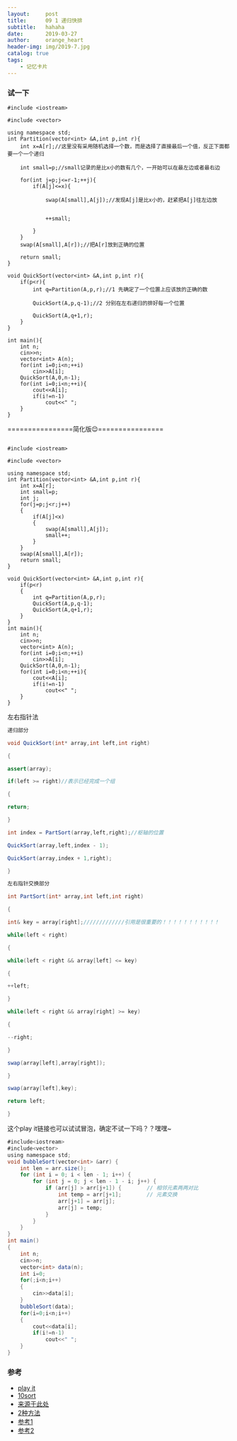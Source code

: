 ```yaml
---
layout:     post
title:      09 1 递归快排
subtitle:   hahaha
date:       2019-03-27
author:     orange_heart
header-img: img/2019-7.jpg
catalog: true
tags:
    - 记忆卡片
---
```


### 试一下

```objc
#include <iostream>  

#include <vector>  

using namespace std;
int Partition(vector<int> &A,int p,int r){
    int x=A[r];//这里没有采用随机选择一个数，而是选择了直接最后一个值，反正下面都要一个一个递归
    
    int small=p;//small记录的是比x小的数有几个，一开始可以在最左边或者最右边
    
    for(int j=p;j<=r-1;++j){
        if(A[j]<=x){
            
            swap(A[small],A[j]);//发现A[j]是比x小的，赶紧把A[j]往左边放  
            
            
            ++small;
            
        }
    }
    swap(A[small],A[r]);//把A[r]放到正确的位置
    
    return small;
}
 
void QuickSort(vector<int> &A,int p,int r){
    if(p<r){
        int q=Partition(A,p,r);//1 先确定了一个位置上应该放的正确的数
        
        QuickSort(A,p,q-1);//2 分别在左右递归的排好每一个位置
        
        QuickSort(A,q+1,r);
    }
}
 
int main(){
    int n;
    cin>>n;
    vector<int> A(n);
    for(int i=0;i<n;++i)
        cin>>A[i];
    QuickSort(A,0,n-1);
    for(int i=0;i<n;++i){
        cout<<A[i];
        if(i!=n-1)
            cout<<" ";
    }
}

```

================简化版😌================

```objc

#include <iostream>  

#include <vector>  

using namespace std;
int Partition(vector<int> &A,int p,int r){
    int x=A[r];
    int small=p;
    int j;
    for(j=p;j<r;j++)
    {
        if(A[j]<x)
        {
            swap(A[small],A[j]);
            small++;
        }
    }
    swap(A[small],A[r]);
    return small;
}
 
void QuickSort(vector<int> &A,int p,int r){
    if(p<r)
    {
        int q=Partition(A,p,r);
        QuickSort(A,p,q-1);
        QuickSort(A,q+1,r);
    }
}
int main(){
    int n;
    cin>>n;
    vector<int> A(n);
    for(int i=0;i<n;++i)
        cin>>A[i];
    QuickSort(A,0,n-1);
    for(int i=0;i<n;++i){
        cout<<A[i];
        if(i!=n-1)
            cout<<" ";
    }
}

```
左右指针法
```java
递归部分

void QuickSort(int* array,int left,int right)

{

assert(array);

if(left >= right)//表示已经完成一个组

{

return;

}

int index = PartSort(array,left,right);//枢轴的位置

QuickSort(array,left,index - 1);

QuickSort(array,index + 1,right);

}

左右指针交换部分

int PartSort(int* array,int left,int right)

{

int& key = array[right];/////////////引用是很重要的！！！！！！！！！！！

while(left < right)

{

while(left < right && array[left] <= key)

{

++left;

}

while(left < right && array[right] >= key)

{

--right;

}

swap(array[left],array[right]);

}

swap(array[left],key);

return left;

}
```

这个play it链接也可以试试冒泡，确定不试一下吗？？嘿嘿~

```java
#include<iostream>
#include<vector>
using namespace std;
void bubbleSort(vector<int> &arr) {
    int len = arr.size();
    for (int i = 0; i < len - 1; i++) {
        for (int j = 0; j < len - 1 - i; j++) {
            if (arr[j] > arr[j+1]) {        // 相邻元素两两对比
                int temp = arr[j+1];        // 元素交换
                arr[j+1] = arr[j];
                arr[j] = temp;
            }
        }
    }
}
int main()
{
    int n;
    cin>>n;
    vector<int> data(n);
    int i=0;
    for(;i<n;i++)
    {
        cin>>data[i];
    }
    bubbleSort(data);
    for(i=0;i<n;i++)
    {
        cout<<data[i];
        if(i!=n-1)
            cout<<" ";
    }
}
```
### 参考

- [play it](https://www.nowcoder.com/questionTerminal/3385982ae71d4a1ca8bf3d03614c0325)
- [10sort](https://www.cnblogs.com/onepixel/p/7674659.html)
- [来源于此处](https://blog.csdn.net/jw903/article/details/35282035)
- [2种方法](https://www.zybuluo.com/Ggmatch/note/1036346)
- [参考1](https://github.com/zhedahht/CodingInterviewChinese2)
- [参考2](https://github.com/gatieme/CodingInterviews)
<!--stackedit_data:
eyJoaXN0b3J5IjpbLTIwMTQ5NTI2NjYsLTM5MTk4OTgwMiw1Nz
g1NjczMjYsLTE3MzE1MjEwMTIsMTc3MDE0OTQwNSw2MjkxNTUx
NjUsLTY0MjkxNTc1LDIwNDYxMjg2NjhdfQ==
-->